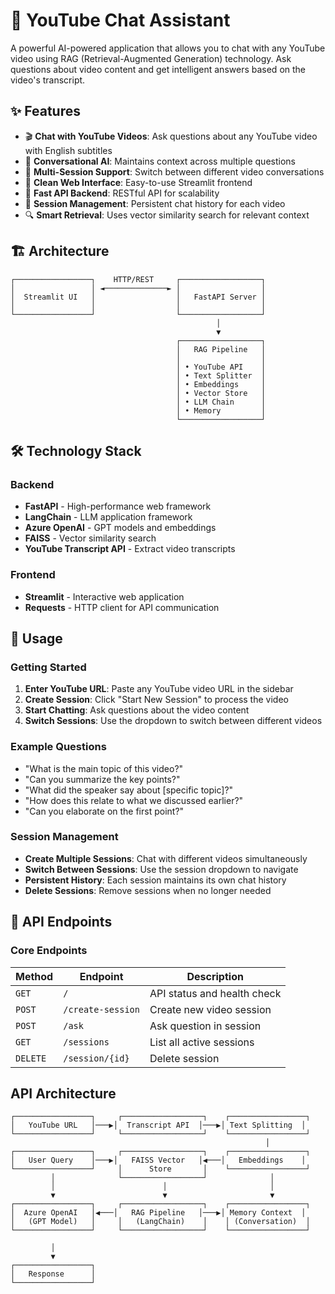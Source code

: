 # 🎥 YouTube Chat Assistant

A powerful AI-powered application that allows you to chat with any YouTube video using RAG (Retrieval-Augmented Generation) technology. Ask questions about video content and get intelligent answers based on the video's transcript.

## ✨ Features

- 🎬 **Chat with YouTube Videos**: Ask questions about any YouTube video with English subtitles
- 💬 **Conversational AI**: Maintains context across multiple questions
- 🔄 **Multi-Session Support**: Switch between different video conversations
- 📱 **Clean Web Interface**: Easy-to-use Streamlit frontend
- 🚀 **Fast API Backend**: RESTful API for scalability
- 💾 **Session Management**: Persistent chat history for each video
- 🔍 **Smart Retrieval**: Uses vector similarity search for relevant context

## 🏗️ Architecture

```
┌─────────────────┐    HTTP/REST     ┌──────────────────┐
│                 │ ◄──────────────► │                  │
│  Streamlit UI   │                  │   FastAPI Server │
│                 │                  │                  │
└─────────────────┘                  └──────────────────┘
                                              │
                                              ▼
                                     ┌──────────────────┐
                                     │   RAG Pipeline   │
                                     │                  │
                                     │ • YouTube API    │
                                     │ • Text Splitter  │
                                     │ • Embeddings     │
                                     │ • Vector Store   │
                                     │ • LLM Chain      │
                                     │ • Memory         │
                                     └──────────────────┘
```

## 🛠️ Technology Stack

### Backend
- **FastAPI** - High-performance web framework
- **LangChain** - LLM application framework
- **Azure OpenAI** - GPT models and embeddings
- **FAISS** - Vector similarity search
- **YouTube Transcript API** - Extract video transcripts

### Frontend
- **Streamlit** - Interactive web application
- **Requests** - HTTP client for API communication

## 📖 Usage

### Getting Started

1. **Enter YouTube URL**: Paste any YouTube video URL in the sidebar
2. **Create Session**: Click "Start New Session" to process the video
3. **Start Chatting**: Ask questions about the video content
4. **Switch Sessions**: Use the dropdown to switch between different videos

### Example Questions

- "What is the main topic of this video?"
- "Can you summarize the key points?"
- "What did the speaker say about [specific topic]?"
- "How does this relate to what we discussed earlier?"
- "Can you elaborate on the first point?"

### Session Management

- **Create Multiple Sessions**: Chat with different videos simultaneously
- **Switch Between Sessions**: Use the session dropdown to navigate
- **Persistent History**: Each session maintains its own chat history
- **Delete Sessions**: Remove sessions when no longer needed

## 🔧 API Endpoints

### Core Endpoints

| Method | Endpoint | Description |
|--------|----------|-------------|
| `GET` | `/` | API status and health check |
| `POST` | `/create-session` | Create new video session |
| `POST` | `/ask` | Ask question in session |
| `GET` | `/sessions` | List all active sessions |
| `DELETE` | `/session/{id}` | Delete session |

## API Architecture
```
┌─────────────────┐     ┌──────────────────┐    ┌─────────────────┐
│   YouTube URL   │───▶│  Transcript API  │───▶│ Text Splitting  │
└─────────────────┘     └──────────────────┘    └─────────────────┘
                                                         │
┌─────────────────┐     ┌──────────────────┐    ┌─────────────────┐
│   User Query    │───▶│   FAISS Vector   │◀───│   Embeddings    │
└─────────────────┘     │      Store       │    └─────────────────┘
         │              └──────────────────┘              │
         │                        │                       │
         ▼                        ▼                       ▼
┌─────────────────┐     ┌──────────────────┐    ┌─────────────────┐
│  Azure OpenAI   │◀───│   RAG Pipeline   │───▶│ Memory Context  │
│   (GPT Model)   │     │   (LangChain)    │    │ (Conversation)  │
└─────────────────┘     └──────────────────┘    └─────────────────┘

         │
         ▼
┌─────────────────┐
│   Response      │
└─────────────────┘
```

